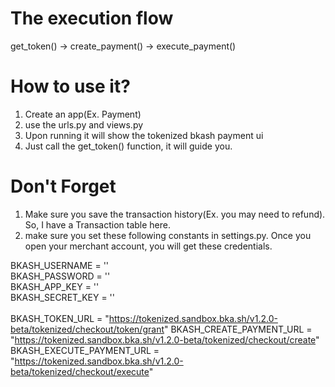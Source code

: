 # The execution flow 

get_token() -> create_payment() -> execute_payment() 

# How to use it?

1. Create an app(Ex. Payment)
2. use the urls.py and views.py
3. Upon running it will show the tokenized bkash payment ui
4. Just call the get_token() function, it will guide you.

# Don't Forget
1. Make sure you save the transaction history(Ex. you may need to refund). So, I have a Transaction table here.
2. make sure you set these following constants in settings.py. Once you open your merchant account, you will get these credentials.

BKASH_USERNAME = '' <br>
BKASH_PASSWORD = '' <br>
BKASH_APP_KEY = '' <br>
BKASH_SECRET_KEY = '' <br>
<br>
BKASH_TOKEN_URL = "https://tokenized.sandbox.bka.sh/v1.2.0-beta/tokenized/checkout/token/grant"
BKASH_CREATE_PAYMENT_URL =  "https://tokenized.sandbox.bka.sh/v1.2.0-beta/tokenized/checkout/create"
BKASH_EXECUTE_PAYMENT_URL = "https://tokenized.sandbox.bka.sh/v1.2.0-beta/tokenized/checkout/execute"